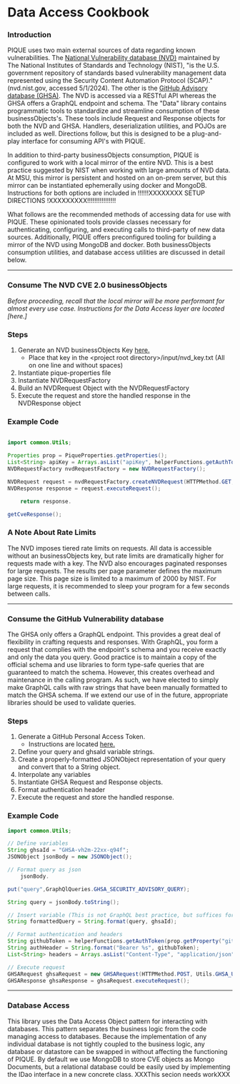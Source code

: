 # Data Access Cookbook


### Introduction
PIQUE uses two main external sources of data regarding known vulnerabilities.
The [National Vulnerability database (NVD)](https://nvd.nist.gov/) maintained
by The National Institutes of Standards and Technology (NIST), "is the U.S. government
repository of standards based vulnerability management data represented using the Security
Content Automation Protocol (SCAP)." (nvd.nist.gov, accessed 5/1/2024). The other is the
[GitHub Advisory database (GHSA)](https://github.com/github/advisory-database). The NVD is
accessed via a RESTful API whereas the GHSA offers a GraphQL endpoint and schema. The "Data"
library contains programmatic tools to standardize and streamline consumption of these businessObjects's.
These tools include Request and Response objects for both the NVD and GHSA. Handlers, deserialization
utilities, and POJOs are included as well. Directions follow, but this is designed to be a plug-and-play
interface for consuming API's with PIQUE.

In addition to third-party businessObjects consumption, PIQUE is configured to work with a local mirror of
the entire NVD. This is a best practice suggested by NIST when working with large amounts of NVD data.
At MSU, this mirror is persistent and hosted on an on-prem server, but this mirror can be instantiated
ephemerally using docker and MongoDB. Instructions for both options are included in !!!!!!XXXXXXXX SETUP DIRECTIONS !XXXXXXXXX!!!!!!!!!!!!!!!!

What follows are the recommended methods of accessing data for use with PIQUE. These opinionated tools
provide classes necessary for authenticating, configuring, and executing calls to third-party
of new data sources. Additionally, PIQUE offers preconfigured tooling for building a mirror of the
NVD using MongoDB and docker. Both businessObjects consumption utilities, and database access utilities are
discussed in detail below.

----------

### Consume The NVD CVE 2.0 businessObjects
_Before proceeding, recall that the local mirror will be more performant for almost every use case.
Instructions for the Data Access layer are located [here.]_

### Steps
1. Generate an NVD businessObjects Key [here.](https://nvd.nist.gov/developers/request-an-api-key)
   * Place that key in the \<project root directory>/input/nvd_key.txt (All on one line and without spaces)
2. Instantiate pique-properties file
3. Instantiate NVDRequestFactory
4. Build an NVDRequest Object with the NVDRequestFactory
5. Execute the request and store the handled response in the NVDResponse object

### Example Code

```java

import common.Utils;

Properties prop = PiqueProperties.getProperties();
List<String> apiKey = Arrays.asList("apiKey", helperFunctions.getAuthToken(prop.getProperty("nvd-businessObjects-key-path")));
NVDRequestFactory nvdRequestFactory = new NVDRequestFactory();

NVDRequest request = nvdRequestFactory.createNVDRequest(HTTPMethod.GET, Utils.NVD_BASE_URI, apiKey, START_INDEX, RESULTS_PER_PAGE);
NVDResponse response = request.executeRequest();

    return response.

getCveResponse();
```
### A Note About Rate Limits
The NVD imposes tiered rate limits on requests. All data is accessible without an businessObjects key, but
rate limits are dramatically higher for requests made with a key. The NVD also encourages paginated
responses for large requests. The results per page parameter defines the maximum page size. This page
size is limited to a maximum of 2000 by NIST. For large requests, it is recommended to sleep your program
for a few seconds between calls.

----------

### Consume the GitHub Vulnerability database
The GHSA only offers a GraphQL endpoint. This provides a great deal of flexibility in crafting requests and
responses. With GraphQL, you form a request that complies with the endpoint's schema and you receive exactly and
only the data you query. Good practice is to maintain a copy of the official schema and use libraries to
form type-safe queries that are guaranteed to match the schema. However, this creates overhead and maintenance
in the calling program. As such, we have elected to simply make GraphQL calls with raw strings that have been
manually formatted to match the GHSA schema. If we extend our use of in the future, appropriate libraries should
be used to validate queries.

### Steps
1. Generate a GitHub Personal Access Token.
   * Instructions are located [here.](https://docs.github.com/en/authentication/keeping-your-account-and-data-secure/managing-your-personal-access-tokens)
2. Define your query and ghsaId variable strings.
3. Create a properly-formatted JSONObject representation of your query and convert that to a String object.
4. Interpolate any variables
5. Instantiate GHSA Request and Response objects.
6. Format authentication header
7. Execute the request and store the handled response.

### Example Code

```java
import common.Utils;

// Define variables
String ghsaId = "GHSA-vh2m-22xx-q94f";
JSONObject jsonBody = new JSONObject();

// Format query as json
    jsonBody.

put("query",GraphQlQueries.GHSA_SECURITY_ADVISORY_QUERY);

String query = jsonBody.toString();

// Insert variable (This is not GraphQL best practice, but suffices for now)
String formattedQuery = String.format(query, ghsaId);

// Format authentication and headers
String githubToken = helperFunctions.getAuthToken(prop.getProperty("github-token-path"));
String authHeader = String.format("Bearer %s", githubToken);
List<String> headers = Arrays.asList("Content-Type", "application/json", "Authorization", authHeader);

// Execute request
GHSARequest ghsaRequest = new GHSARequest(HTTPMethod.POST, Utils.GHSA_URI, headers, formattedQuery);
GHSAResponse ghsaResponse = ghsaRequest.executeRequest();
```
----------

### Database Access
This library uses the Data Access Object pattern for interacting with databases. This pattern separates the
business logic from the code managing access to databases. Because the implementation of any individual database
is not tightly coupled to the business logic, any database or datastore can be swapped in without affecting
the functioning of PIQUE. By default we use MongoDB to store CVE objects as Mongo Documents, but a relational
database could be easily used by implementing the IDao interface in a new concrete class. XXXThis secion needs workXXX



